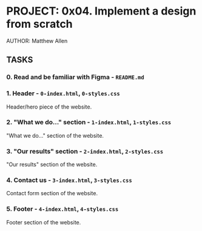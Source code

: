 # PROJECT: 0x04. Implement a design from scratch

AUTHOR: Matthew Allen

## TASKS

### 0. Read and be familiar with Figma - `README.md`

### 1. Header - `0-index.html`, `0-styles.css`

Header/hero piece of the website.

### 2. "What we do..." section - `1-index.html`, `1-styles.css`

"What we do..." section of the website.

### 3. "Our results" section - `2-index.html`, `2-styles.css`

"Our results" section of the website.

### 4. Contact us - `3-index.html`, `3-styles.css`

Contact form section of the website.

### 5. Footer - `4-index.html`, `4-styles.css`

Footer section of the website.
